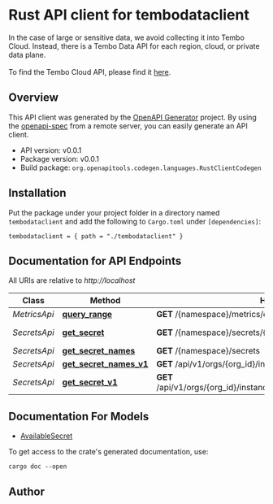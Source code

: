 # Rust API client for tembodataclient

In the case of large or sensitive data, we avoid collecting it into Tembo Cloud. Instead, there is a Tembo Data API for each region, cloud, or private data plane.
            </br>
            </br>
            To find the Tembo Cloud API, please find it [here](https://api.tembo.io/swagger-ui/).
            


## Overview

This API client was generated by the [OpenAPI Generator](https://openapi-generator.tech) project.  By using the [openapi-spec](https://openapis.org) from a remote server, you can easily generate an API client.

- API version: v0.0.1
- Package version: v0.0.1
- Build package: `org.openapitools.codegen.languages.RustClientCodegen`

## Installation

Put the package under your project folder in a directory named `tembodataclient` and add the following to `Cargo.toml` under `[dependencies]`:

```
tembodataclient = { path = "./tembodataclient" }
```

## Documentation for API Endpoints

All URIs are relative to *http://localhost*

Class | Method | HTTP request | Description
------------ | ------------- | ------------- | -------------
*MetricsApi* | [**query_range**](docs/MetricsApi.md#query_range) | **GET** /{namespace}/metrics/query_range | 
*SecretsApi* | [**get_secret**](docs/SecretsApi.md#get_secret) | **GET** /{namespace}/secrets/{secret_name} | Please use /api/v1/orgs/{org_id}/instances/{instance_id}/secrets/{secret_name}
*SecretsApi* | [**get_secret_names**](docs/SecretsApi.md#get_secret_names) | **GET** /{namespace}/secrets | Please use /api/v1/orgs/{org_id}/instances/{instance_id}/secrets
*SecretsApi* | [**get_secret_names_v1**](docs/SecretsApi.md#get_secret_names_v1) | **GET** /api/v1/orgs/{org_id}/instances/{instance_id}/secrets | 
*SecretsApi* | [**get_secret_v1**](docs/SecretsApi.md#get_secret_v1) | **GET** /api/v1/orgs/{org_id}/instances/{instance_id}/secrets/{secret_name} | 


## Documentation For Models

 - [AvailableSecret](docs/AvailableSecret.md)


To get access to the crate's generated documentation, use:

```
cargo doc --open
```

## Author



